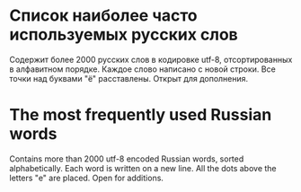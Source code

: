 # Список наиболее часто используемых русских слов

Содержит более 2000 русских слов в кодировке utf-8, отсортированных в алфавитном порядке. Каждое слово написано с новой строки.
Все точки над буквами "ё" расставлены. Открыт для дополнения.

# The most frequently used Russian words

Contains more than 2000 utf-8 encoded Russian words, sorted alphabetically. Each word is written on a new line.
All the dots above the letters "e" are placed. Open for additions.
